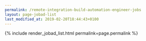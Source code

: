 ```yaml
---
permalink: /remote-integration-build-automation-engineer-jobs
layout: page-jobad-list
last_modified_at: 2019-02-20T18:44:43+0100
---
```

{% include render_jobad_list.html permalink=page.permalink %}
